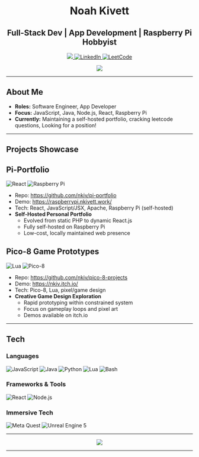 <h1 align="center">Noah Kivett</h1>
<h2 align="center">Full-Stack Dev | App Development | Raspberry Pi Hobbyist</h2>

<p align="center">
  <a href="https://raspberrypi.nkivett.work/">
    <img src="https://img.shields.io/badge/Portfolio-9cf?style=for-the-badge&logo=persona&logoColor=white" />
  </a>
  <a href="https://linkedin.com/in/nkiv">
    <img src="https://img.shields.io/badge/LinkedIn-blue?style=for-the-badge&logo=linkedin&logoColor=white" alt="LinkedIn"/>
  </a>
  <a href="https://leetcode.com/u/ntop1/">
    <img src="https://img.shields.io/badge/LeetCode-FFA116?style=for-the-badge&logo=leetcode&logoColor=black" alt="LeetCode"/>
  </a>
</p>

<p align="center">
  <img src="https://komarev.com/ghpvc/?username=nkiv&style=flat-round" />
</p>

---

## About Me
- **Roles:** Software Engineer, App Developer
- **Focus:** JavaScript, Java, Node.js, React, Raspberry Pi
- **Currently:** Maintaining a self-hosted portfolio, cracking leetcode questions, Looking for a position!

---

## Projects Showcase

## Pi-Portfolio
![React](https://img.shields.io/badge/React-61DAFB?style=round-square&logo=react&logoColor=black)
![Raspberry Pi](https://img.shields.io/badge/Raspberry%20Pi-C51A4A?style=round-square&logo=raspberry-pi)
- Repo: https://github.com/nkiv/pi-portfolio
- Demo: https://raspberrypi.nkivett.work/
- Tech: React, JavaScript/JSX, Apache, Raspberry Pi (self-hosted)
- **Self-Hosted Personal Portfolio**
  - Evolved from static PHP to dynamic React.js
  - Fully self-hosted on Raspberry Pi
  - Low-cost, locally maintained web presence

## Pico-8 Game Prototypes
![Lua](https://img.shields.io/badge/Lua-2C2D72?style=round-square&logo=lua)
![Pico-8](https://img.shields.io/badge/Pico--8-FF004D?style=round-square)
- Repo: https://github.com/nkiv/pico-8-projects
- Demo: https://nkiv.itch.io/
- Tech: Pico-8, Lua, pixel/game design
- **Creative Game Design Exploration**
  - Rapid prototyping within constrained system
  - Focus on gameplay loops and pixel art
  - Demos available on itch.io

---

## Tech

### Languages
![JavaScript](https://img.shields.io/badge/JavaScript-F7DF1E?style=round-square&logo=javascript&logoColor=black)
![Java](https://img.shields.io/badge/Java-ED8B00?style=round-square&logo=java&logoColor=white)
![Python](https://img.shields.io/badge/Python-3776AB?style=round-square&logo=python&logoColor=white)
![Lua](https://img.shields.io/badge/Lua-2C2D72?style=round-square&logo=lua)
![Bash](https://img.shields.io/badge/Bash-4EAA25?style=round-square&logo=gnu-bash&logoColor=white)

### Frameworks & Tools
![React](https://img.shields.io/badge/React-61DAFB?style=round-square&logo=react&logoColor=black)
![Node.js](https://img.shields.io/badge/Node.js-339933?style=round-square&logo=nodedotjs&logoColor=white)

### Immersive Tech
![Meta Quest](https://img.shields.io/badge/Meta%20Quest-1A73E8?style=round-square&logo=oculus&logoColor=white)
![Unreal Engine 5](https://img.shields.io/badge/Unreal%20Engine%205-000000?style=round-square&logo=unrealengine&logoColor=white&labelColor=000000)

---

<p align="center">
  <img src="https://leetcard.jacoblin.cool/ntop1?theme=dark&font=Arima%20Madurai&ext=heatmap" />
</p>

---
